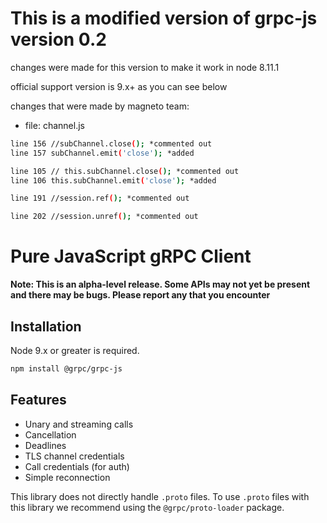 # This is a modified version of grpc-js version 0.2

changes were made for this version to make it work in node 8.11.1

official support version is 9.x+ as you can see below

changes that were made by magneto team:

- file: channel.js
```sh
line 156 //subChannel.close(); *commented out
line 157 subChannel.emit('close'); *added
```
```sh
line 105 // this.subChannel.close(); *commented out
line 106 this.subChannel.emit('close'); *added
```
```sh
line 191 //session.ref(); *commented out
```
```sh
line 202 //session.unref(); *commented out
```
                
    
# Pure JavaScript gRPC Client

**Note: This is an alpha-level release. Some APIs may not yet be present and there may be bugs. Please report any that you encounter**

## Installation

Node 9.x or greater is required.

```sh
npm install @grpc/grpc-js
```

## Features

 - Unary and streaming calls
 - Cancellation
 - Deadlines
 - TLS channel credentials
 - Call credentials (for auth)
 - Simple reconnection

This library does not directly handle `.proto` files. To use `.proto` files with this library we recommend using the `@grpc/proto-loader` package.
